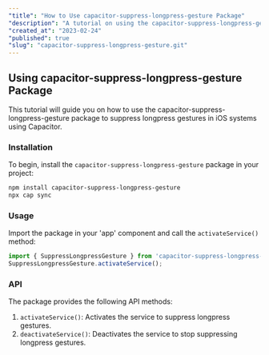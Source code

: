 ```yaml
---
"title": "How to Use capacitor-suppress-longpress-gesture Package"
"description": "A tutorial on using the capacitor-suppress-longpress-gesture package to suppress longpress gestures in iOS systems using Capacitor."
"created_at": "2023-02-24"
"published": true
"slug": "capacitor-suppress-longpress-gesture.git"
---
```



## Using capacitor-suppress-longpress-gesture Package

This tutorial will guide you on how to use the capacitor-suppress-longpress-gesture package to suppress longpress gestures in iOS systems using Capacitor.

### Installation

To begin, install the `capacitor-suppress-longpress-gesture` package in your project:

```bash
npm install capacitor-suppress-longpress-gesture
npx cap sync
```

### Usage

Import the package in your 'app' component and call the `activateService()` method:

```js
import { SuppressLongpressGesture } from 'capacitor-suppress-longpress-gesture';
SuppressLongpressGesture.activateService();
```

### API

The package provides the following API methods:

1. `activateService()`: Activates the service to suppress longpress gestures.
2. `deactivateService()`: Deactivates the service to stop suppressing longpress gestures.